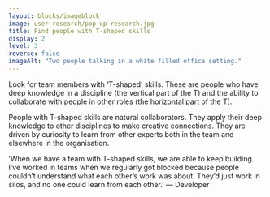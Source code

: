 ```yaml
---
layout: blocks/imageblock
image: user-research/pop-up-research.jpg
title: Find people with T-shaped skills
display: 2
level: 3
reverse: false
imageAlt: "Two people talking in a white filled office setting."
---
```


Look for team members with ‘T-shaped’ skills. These are people who have deep knowledge in a discipline (the vertical part of the T) and the ability to collaborate with people in other roles (the horizontal part of the T).

People with T-shaped skills are natural collaborators. They apply their deep knowledge to other disciplines to make creative connections. They are driven by curiosity to learn from other experts both in the team and elsewhere in the organisation.

‘When we have a team with T-shaped skills, we are able to keep building. I’ve worked in teams when we regularly got blocked because people couldn’t understand what each other’s work was about. They’d just work in silos, and no one could learn from each other.’ — Developer
